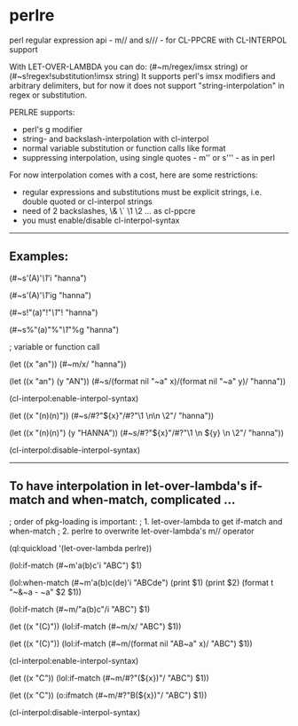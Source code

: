 perlre
======

perl regular expression api - m// and s/// - for CL-PPCRE with CL-INTERPOL support


With LET-OVER-LAMBDA you can do:
(#~m/regex/imsx string) or (#~s!regex!substitution!imsx string)
It supports perl's imsx modifiers and arbitrary delimiters, 
but for now it does not support "string-interpolation" in regex or substitution.


PERLRE supports: 
- perl's g modifier
- string- and backslash-interpolation with cl-interpol
- normal variable substitution or function calls like format
- suppressing interpolation, using single quotes - m'' or s''' - as in perl


For now interpolation comes with a cost, here are some restrictions:
- regular expressions and substitutions must be explicit strings, i.e. double quoted or cl-interpol strings
- need of 2 backslashes, \\& \\` \\1 \\2 ... as cl-ppcre
- you must enable/disable cl-interpol-syntax

------------
Examples:
------------

(#~s'(A)'*\1*'i "hanna")

(#~s'(A)'*\1*'ig "hanna")

(#~s!"(a)"!"*\\1*"! "hanna")

(#~s%"(a)"%"*\\1*"%g "hanna")

; variable or function call

(let ((x "an")) 
  (#~m/x/ "hanna"))

(let ((x "an")
      (y "AN"))
 (#~s/(format nil "~a" x)/(format nil "~a" y)/ "hanna"))


(cl-interpol:enable-interpol-syntax)

(let ((x "(n)(n)"))
 (#~s/#?"${x}"/#?"\\1 \n\n \\2"/ "hanna"))

(let ((x "(n)(n)")
      (y "HANNA"))
 (#~s/#?"${x}"/#?"\\1 \n ${y} \n \\2"/ "hanna"))

(cl-interpol:disable-interpol-syntax)

------------
To have interpolation in let-over-lambda's if-match and when-match, complicated ...
------------
; order of pkg-loading is important: 
; 1. let-over-lambda to get if-match and when-match
; 2. perlre to overwrite let-over-lambda's m// operator

(ql:quickload '(let-over-lambda perlre))

(lol:if-match (#~m'a(b)c'i "ABC") $1)

(lol:when-match (#~m'a(b)c(de)'i "ABCde")
 (print $1)
 (print $2)
 (format t "~&~a - ~a" $2 $1))

(lol:if-match (#~m/"a(b)c"/i "ABC") $1)

(let ((x "(C)"))
  (lol:if-match (#~m/x/ "ABC") $1))

(let ((x "(C)"))
 (lol:if-match (#~m/(format nil "AB~a" x)/ "ABC") $1))

(cl-interpol:enable-interpol-syntax)

(let ((x "C"))
  (lol:if-match (#~m/#?"(${x})"/ "ABC") $1))

(let ((x "C"))
  (o:ifmatch (#~m/#?"B(${x})"/ "ABC") $1))

(cl-interpol:disable-interpol-syntax)

